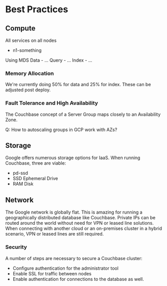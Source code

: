 # Best Practices

## Compute

All services on all nodes
* n1-something

Using MDS
Data - ...
Query - ...
Index - ...

### Memory Allocation

We're currently doing 50% for data and 25% for index.  These can be adjusted post deploy.

### Fault Tolerance and High Availability

The Couchbase concept of a Server Group maps closely to an Availability Zone.

Q: How to autoscaling groups in GCP work with AZs?

## Storage

Google offers numerous storage options for IaaS.  When running Couchbase, three are viable:

* pd-ssd
* SSD Ephemeral Drive
* RAM Disk

## Network

The Google network is globally flat.  This is amazing for running a geographically distributed database like Couchbase.  Private IPs can be routed around the world without need for VPN or leased line solutions.  When connecting with another cloud or an on-premises cluster in a hybrid scenario, VPN or leased lines are still required.

### Security

A number of steps are necessary to secure a Couchbase cluster:
* Configure authentication for the administrator tool
* Enable SSL for traffic between nodes
* Enable authentication for connections to the database as well.
